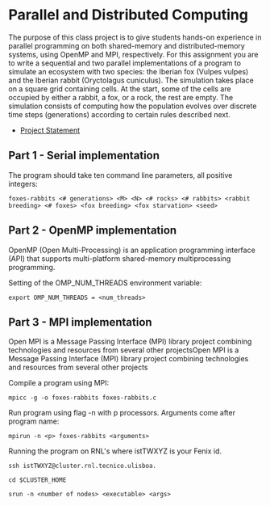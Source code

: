 # Parallel and Distributed Computing

The purpose of this class project is to give students hands-on experience in parallel programming on both shared-memory and distributed-memory systems, using OpenMP and MPI, respectively. For this assignment you are to write a sequential and two parallel implementations of a program to simulate an ecosystem with two species: the Iberian fox (Vulpes vulpes) and the Iberian rabbit (Oryctolagus cuniculus). The simulation takes place on a square grid containing cells. At the start, some of the cells are occupied by either a rabbit, a fox, or a rock, the rest are empty. The simulation consists of computing how the population evolves over discrete time steps (generations) according to certain rules described next.

* [Project Statement](https://github.com/mafaldacf/IST-MEIC-CPD/blob/main/Statement.pdf)

## Part 1 - Serial implementation

The program should take ten command line parameters, all positive integers:

    foxes-rabbits <# generations> <M> <N> <# rocks> <# rabbits> <rabbit breeding> <# foxes> <fox breeding> <fox starvation> <seed>

## Part 2 - OpenMP implementation

OpenMP (Open Multi-Processing) is an application programming interface (API) that supports multi-platform shared-memory multiprocessing programming.

Setting of the OMP_NUM_THREADS environment variable:

    export OMP_NUM_THREADS = <num_threads>

## Part 3 - MPI implementation

Open MPI is a Message Passing Interface (MPI) library project combining technologies and resources from several other projectsOpen MPI is a Message Passing Interface (MPI) library project combining technologies and resources from several other projects


Compile a program using MPI:

    mpicc -g -o foxes-rabbits foxes-rabbits.c
    
Run program using flag -n with p processors. Arguments come after program name:
    
    mpirun -n <p> foxes-rabbits <arguments>
    
Running the program on RNL's where istTWXYZ is your Fenix id.

    ssh istTWXYZ@cluster.rnl.tecnico.ulisboa.
    
    cd $CLUSTER_HOME
    
    srun -n <number of nodes> <executable> <args>
